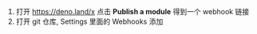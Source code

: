 1. 打开 https://deno.land/x 点击 **Publish a module** 得到一个 webhook 链接
2. 打开 git 仓库, Settings 里面的 Webhooks 添加
